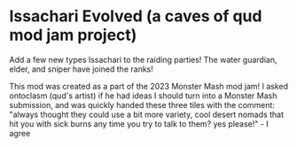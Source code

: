 # Issachari Evolved (a caves of qud mod jam project)

Add a few new types Issachari to the raiding parties!  The water guardian, elder, and sniper have joined the ranks!

This mod was created as a part of the 2023 Monster Mash mod jam!  I asked ontoclasm (qud's artist) if he had ideas I should turn into a Monster Mash submission, and was quickly handed these three tiles with the comment: "always thought they could use a bit more variety, cool desert nomads that hit you with sick burns any time you try to talk to them? yes please!"  - I agree
